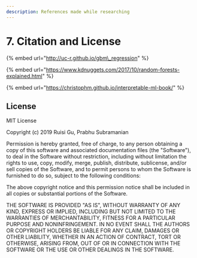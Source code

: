 ```yaml
---
description: References made while researching
---
```


# 7. Citation and License

{% embed url="http://uc-r.github.io/gbm\_regression" %}

{% embed url="https://www.kdnuggets.com/2017/10/random-forests-explained.html" %}

{% embed url="https://christophm.github.io/interpretable-ml-book/" %}

## License

MIT License

Copyright \(c\) 2019 Ruisi Gu, Prabhu Subramanian

Permission is hereby granted, free of charge, to any person obtaining a copy of this software and associated documentation files \(the "Software"\), to deal in the Software without restriction, including without limitation the rights to use, copy, modify, merge, publish, distribute, sublicense, and/or sell copies of the Software, and to permit persons to whom the Software is furnished to do so, subject to the following conditions:

The above copyright notice and this permission notice shall be included in all copies or substantial portions of the Software.

THE SOFTWARE IS PROVIDED "AS IS", WITHOUT WARRANTY OF ANY KIND, EXPRESS OR IMPLIED, INCLUDING BUT NOT LIMITED TO THE WARRANTIES OF MERCHANTABILITY, FITNESS FOR A PARTICULAR PURPOSE AND NONINFRINGEMENT. IN NO EVENT SHALL THE AUTHORS OR COPYRIGHT HOLDERS BE LIABLE FOR ANY CLAIM, DAMAGES OR OTHER LIABILITY, WHETHER IN AN ACTION OF CONTRACT, TORT OR OTHERWISE, ARISING FROM, OUT OF OR IN CONNECTION WITH THE SOFTWARE OR THE USE OR OTHER DEALINGS IN THE SOFTWARE.

